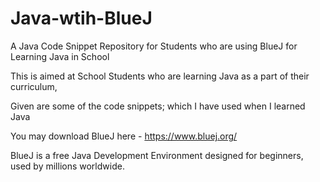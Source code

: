 # Java-wtih-BlueJ
A Java Code Snippet Repository for Students who are using BlueJ for Learning Java in School

This is aimed at School Students who are learning Java as a part of their curriculum,

Given are some of the code snippets; which I have used when I learned Java

You may download BlueJ here - https://www.bluej.org/

BlueJ is a free Java Development Environment designed for beginners, used by millions worldwide.
